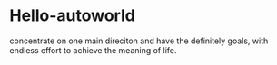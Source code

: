 # Hello-autoworld
concentrate on one main direciton and have the definitely goals, with endless effort to achieve the meaning of life. 
